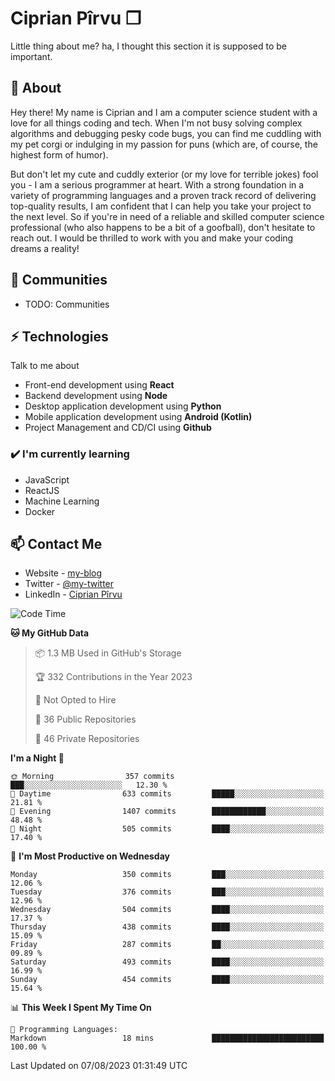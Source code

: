 # Ciprian Pîrvu ❐

Little thing about me? ha, I thought this section it is supposed to be important.

## 🧐 About

Hey there! My name is Ciprian and I am a computer science student with a love for all things coding and tech. When I'm not busy solving complex algorithms and debugging pesky code bugs, you can find me cuddling with my pet corgi or indulging in my passion for puns (which are, of course, the highest form of humor).

But don't let my cute and cuddly exterior (or my love for terrible jokes) fool you - I am a serious programmer at heart. With a strong foundation in a variety of programming languages and a proven track record of delivering top-quality results, I am confident that I can help you take your project to the next level. So if you're in need of a reliable and skilled computer science professional (who also happens to be a bit of a goofball), don't hesitate to reach out. I would be thrilled to work with you and make your coding dreams a reality!

## 👯 Communities

-   TODO: Communities

## ⚡ Technologies

Talk to me about

-   Front-end development using **React**
-   Backend development using **Node**
-   Desktop application development using **Python**
-   Mobile application development using **Android (Kotlin)**
-   Project Management and CD/CI using **Github**

### ✔️ I'm currently learning

-   JavaScript
-   ReactJS
-   Machine Learning
-   Docker

## 📫 Contact Me

-   Website - [my-blog]()
-   Twitter - [@my-twitter]()
-   LinkedIn - [Ciprian Pîrvu](https://www.linkedin.com/in/p%C3%AErvu-ciprian-cristian-4415991b1/)

<!--START_SECTION:waka-->
![Code Time](http://img.shields.io/badge/Code%20Time-1%2C786%20hrs%2022%20mins-blue)

**🐱 My GitHub Data** 

> 📦 1.3 MB Used in GitHub's Storage 
 > 
> 🏆 332 Contributions in the Year 2023
 > 
> 🚫 Not Opted to Hire
 > 
> 📜 36 Public Repositories 
 > 
> 🔑 46 Private Repositories 
 > 
**I'm a Night 🦉** 

```text
🌞 Morning                357 commits         ███░░░░░░░░░░░░░░░░░░░░░░   12.30 % 
🌆 Daytime                633 commits         █████░░░░░░░░░░░░░░░░░░░░   21.81 % 
🌃 Evening                1407 commits        ████████████░░░░░░░░░░░░░   48.48 % 
🌙 Night                  505 commits         ████░░░░░░░░░░░░░░░░░░░░░   17.40 % 
```
📅 **I'm Most Productive on Wednesday** 

```text
Monday                   350 commits         ███░░░░░░░░░░░░░░░░░░░░░░   12.06 % 
Tuesday                  376 commits         ███░░░░░░░░░░░░░░░░░░░░░░   12.96 % 
Wednesday                504 commits         ████░░░░░░░░░░░░░░░░░░░░░   17.37 % 
Thursday                 438 commits         ████░░░░░░░░░░░░░░░░░░░░░   15.09 % 
Friday                   287 commits         ██░░░░░░░░░░░░░░░░░░░░░░░   09.89 % 
Saturday                 493 commits         ████░░░░░░░░░░░░░░░░░░░░░   16.99 % 
Sunday                   454 commits         ████░░░░░░░░░░░░░░░░░░░░░   15.64 % 
```


📊 **This Week I Spent My Time On** 

```text
💬 Programming Languages: 
Markdown                 18 mins             █████████████████████████   100.00 % 
```


 Last Updated on 07/08/2023 01:31:49 UTC
<!--END_SECTION:waka-->
